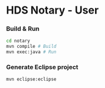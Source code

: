 # HDS Notary - User

### Build & Run

```sh
cd notary
mvn compile # Build
mvn exec:java # Run
```

### Generate Eclipse project

```sh
mvn eclipse:eclipse
```